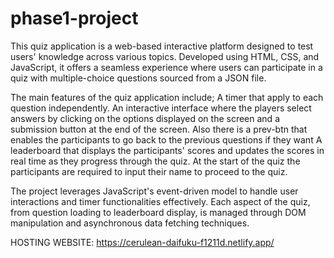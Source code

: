 # phase1-project
This quiz application is a web-based interactive platform designed to test users' knowledge across various topics. Developed using HTML, CSS, and JavaScript, it offers a seamless experience where users can participate in a quiz with multiple-choice questions sourced from a JSON file.

The main features of the quiz application include; 
    A timer that apply to each question independently. 
    An interactive interface where the players select answers by clicking on the options displayed on the screen and a submission button at the end of the screen.
    Also there is a prev-btn that enables the participants to go back to the previous questions if they want
    A leaderboard that displays the participants' scores and updates the scores in real time as they progress through the quiz.
    At the start of the quiz the participants are required to input their name to proceed to the quiz.

The project leverages JavaScript's event-driven model to handle user interactions and timer functionalities effectively. Each aspect of the quiz, from question loading to leaderboard display, is managed through DOM manipulation and asynchronous data fetching techniques.


HOSTING WEBSITE: https://cerulean-daifuku-f1211d.netlify.app/

